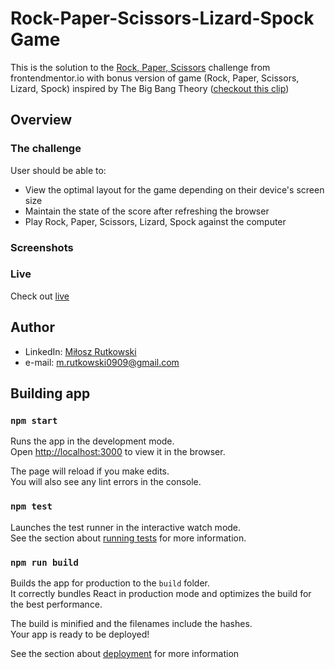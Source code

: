 # Rock-Paper-Scissors-Lizard-Spock Game
This is the solution to the [Rock, Paper, Scissors](https://www.frontendmentor.io/challenges/rock-paper-scissors-game-pTgwgvgH) challenge from frontendmentor.io with bonus version of game (Rock, Paper, Scissors, Lizard, Spock) inspired by The Big Bang Theory ([checkout this clip](https://www.youtube.com/watch?v=iSHPVCBsnLw&ab_channel=WarnerBros.TV))

## Overview
### The challenge
User should be able to:
- View the optimal layout for the game depending on their device's screen size
- Maintain the state of the score after refreshing the browser 
- Play Rock, Paper, Scissors, Lizard, Spock against the computer

### Screenshots

### Live 
Check out [live](https://rock-paper-scissors-35dfd.web.app/)

## Author
- LinkedIn: [Miłosz Rutkowski](www.linkedin.com/in/miłosz-rutkowski-38a52b225)
- e-mail: m.rutkowski0909@gmail.com

## Building app

### `npm start`

Runs the app in the development mode.\
Open [http://localhost:3000](http://localhost:3000) to view it in the browser.

The page will reload if you make edits.\
You will also see any lint errors in the console.

### `npm test`

Launches the test runner in the interactive watch mode.\
See the section about [running tests](https://facebook.github.io/create-react-app/docs/running-tests) for more information.

### `npm run build`

Builds the app for production to the `build` folder.\
It correctly bundles React in production mode and optimizes the build for the best performance.

The build is minified and the filenames include the hashes.\
Your app is ready to be deployed!

See the section about [deployment](https://facebook.github.io/create-react-app/docs/deployment) for more information
